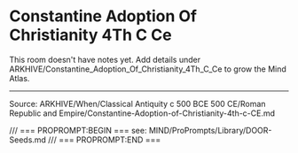 # Constantine Adoption Of Christianity 4Th C Ce

This room doesn't have notes yet. Add details under ARKHIVE/Constantine_Adoption_Of_Christianity_4Th_C_Ce to grow the Mind Atlas.

---
Source: ARKHIVE/When/Classical Antiquity c 500 BCE 500 CE/Roman Republic and Empire/Constantine-Adoption-of-Christianity-4th-c-CE.md

/// === PROPROMPT:BEGIN ===
see: MIND/ProPrompts/Library/DOOR-Seeds.md
/// === PROPROMPT:END ===
